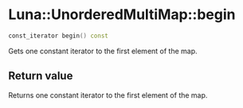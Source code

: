 # Luna::UnorderedMultiMap::begin

```c++
const_iterator begin() const
```

Gets one constant iterator to the first element of the map. 



## Return value
Returns one constant iterator to the first element of the map. 

